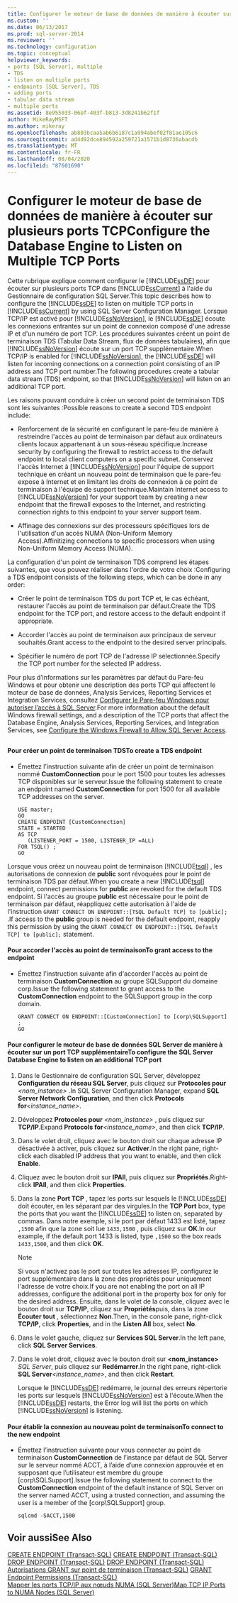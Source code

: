 ```yaml
---
title: Configurer le moteur de base de données de manière à écouter sur plusieurs ports TCP | Microsoft Docs
ms.custom: ''
ms.date: 06/13/2017
ms.prod: sql-server-2014
ms.reviewer: ''
ms.technology: configuration
ms.topic: conceptual
helpviewer_keywords:
- ports [SQL Server], multiple
- TDS
- listen on multiple ports
- endpoints [SQL Server], TDS
- adding ports
- tabular data stream
- multiple ports
ms.assetid: 8e955033-06ef-403f-b813-3d8241b62f1f
author: MikeRayMSFT
ms.author: mikeray
ms.openlocfilehash: ab803bcaa5ab6b6187c1a994abef02f81ae105c6
ms.sourcegitcommit: ad4d92dce894592a259721a1571b1d8736abacdb
ms.translationtype: MT
ms.contentlocale: fr-FR
ms.lasthandoff: 08/04/2020
ms.locfileid: "87601690"
---
```

# <a name="configure-the-database-engine-to-listen-on-multiple-tcp-ports"></a><span data-ttu-id="fcede-102">Configurer le moteur de base de données de manière à écouter sur plusieurs ports TCP</span><span class="sxs-lookup"><span data-stu-id="fcede-102">Configure the Database Engine to Listen on Multiple TCP Ports</span></span>
  <span data-ttu-id="fcede-103">Cette rubrique explique comment configurer le [!INCLUDE[ssDE](../../includes/ssde-md.md)] pour écouter sur plusieurs ports TCP dans [!INCLUDE[ssCurrent](../../includes/sscurrent-md.md)] à l'aide du Gestionnaire de configuration SQL Server.</span><span class="sxs-lookup"><span data-stu-id="fcede-103">This topic describes how to configure the [!INCLUDE[ssDE](../../includes/ssde-md.md)] to listen on multiple TCP ports in [!INCLUDE[ssCurrent](../../includes/sscurrent-md.md)] by using SQL Server Configuration Manager.</span></span> <span data-ttu-id="fcede-104">Lorsque TCP/IP est activé pour [!INCLUDE[ssNoVersion](../../includes/ssnoversion-md.md)], le [!INCLUDE[ssDE](../../includes/ssde-md.md)] écoute les connexions entrantes sur un point de connexion composé d'une adresse IP et d'un numéro de port TCP. Les procédures suivantes créent un point de terminaison TDS (Tabular Data Stream, flux de données tabulaires), afin que [!INCLUDE[ssNoVersion](../../includes/ssnoversion-md.md)] écoute sur un port TCP supplémentaire.</span><span class="sxs-lookup"><span data-stu-id="fcede-104">When TCP/IP is enabled for [!INCLUDE[ssNoVersion](../../includes/ssnoversion-md.md)], the [!INCLUDE[ssDE](../../includes/ssde-md.md)] will listen for incoming connections on a connection point consisting of an IP address and TCP port number.The following procedures create a tabular data stream (TDS) endpoint, so that [!INCLUDE[ssNoVersion](../../includes/ssnoversion-md.md)] will listen on an additional TCP port.</span></span>  
  
 <span data-ttu-id="fcede-105">Les raisons pouvant conduire à créer un second point de terminaison TDS sont les suivantes :</span><span class="sxs-lookup"><span data-stu-id="fcede-105">Possible reasons to create a second TDS endpoint include:</span></span>  
  
-   <span data-ttu-id="fcede-106">Renforcement de la sécurité en configurant le pare-feu de manière à restreindre l'accès au point de terminaison par défaut aux ordinateurs clients locaux appartenant à un sous-réseau spécifique.</span><span class="sxs-lookup"><span data-stu-id="fcede-106">Increase security by configuring the firewall to restrict access to the default endpoint to local client computers on a specific subnet.</span></span> <span data-ttu-id="fcede-107">Conservez l'accès Internet à [!INCLUDE[ssNoVersion](../../includes/ssnoversion-md.md)] pour l'équipe de support technique en créant un nouveau point de terminaison que le pare-feu expose à Internet et en limitant les droits de connexion à ce point de terminaison à l'équipe de support technique.</span><span class="sxs-lookup"><span data-stu-id="fcede-107">Maintain Internet access to [!INCLUDE[ssNoVersion](../../includes/ssnoversion-md.md)] for your support team by creating a new endpoint that the firewall exposes to the Internet, and restricting connection rights to this endpoint to your server support team.</span></span>  
  
-   <span data-ttu-id="fcede-108">Affinage des connexions sur des processeurs spécifiques lors de l'utilisation d'un accès NUMA (Non-Uniform Memory Access).</span><span class="sxs-lookup"><span data-stu-id="fcede-108">Affinitizing connections to specific processors when using Non-Uniform Memory Access (NUMA).</span></span>  
  
 <span data-ttu-id="fcede-109">La configuration d'un point de terminaison TDS comprend les étapes suivantes, que vous pouvez réaliser dans l'ordre de votre choix :</span><span class="sxs-lookup"><span data-stu-id="fcede-109">Configuring a TDS endpoint consists of the following steps, which can be done in any order:</span></span>  
  
-   <span data-ttu-id="fcede-110">Créer le point de terminaison TDS du port TCP et, le cas échéant, restaurer l'accès au point de terminaison par défaut.</span><span class="sxs-lookup"><span data-stu-id="fcede-110">Create the TDS endpoint for the TCP port, and restore access to the default endpoint if appropriate.</span></span>  
  
-   <span data-ttu-id="fcede-111">Accorder l'accès au point de terminaison aux principaux de serveur souhaités.</span><span class="sxs-lookup"><span data-stu-id="fcede-111">Grant access to the endpoint to the desired server principals.</span></span>  
  
-   <span data-ttu-id="fcede-112">Spécifier le numéro de port TCP de l'adresse IP sélectionnée.</span><span class="sxs-lookup"><span data-stu-id="fcede-112">Specify the TCP port number for the selected IP address.</span></span>  
  
 <span data-ttu-id="fcede-113">Pour plus d’informations sur les paramètres par défaut du Pare-feu Windows et pour obtenir une description des ports TCP qui affectent le moteur de base de données, Analysis Services, Reporting Services et Integration Services, consultez [Configurer le Pare-feu Windows pour autoriser l’accès à SQL Server](../../sql-server/install/configure-the-windows-firewall-to-allow-sql-server-access.md).</span><span class="sxs-lookup"><span data-stu-id="fcede-113">For more information about the default Windows firewall settings, and a description of the TCP ports that affect the Database Engine, Analysis Services, Reporting Services, and Integration Services, see [Configure the Windows Firewall to Allow SQL Server Access](../../sql-server/install/configure-the-windows-firewall-to-allow-sql-server-access.md).</span></span>  
  
##  <a name="SSMSProcedure"></a>  
  
#### <a name="to-create-a-tds-endpoint"></a><span data-ttu-id="fcede-114">Pour créer un point de terminaison TDS</span><span class="sxs-lookup"><span data-stu-id="fcede-114">To create a TDS endpoint</span></span>  
  
-   <span data-ttu-id="fcede-115">Émettez l'instruction suivante afin de créer un point de terminaison nommé **CustomConnection** pour le port 1500 pour toutes les adresses TCP disponibles sur le serveur.</span><span class="sxs-lookup"><span data-stu-id="fcede-115">Issue the following statement to create an endpoint named **CustomConnection** for port 1500 for all available TCP addresses on the server.</span></span>  
  
    ```  
    USE master;  
    GO  
    CREATE ENDPOINT [CustomConnection]  
    STATE = STARTED  
    AS TCP  
       (LISTENER_PORT = 1500, LISTENER_IP =ALL)  
    FOR TSQL() ;  
    GO  
    ```  
  
 <span data-ttu-id="fcede-116">Lorsque vous créez un nouveau point de terminaison [!INCLUDE[tsql](../../includes/tsql-md.md)] , les autorisations de connexion de **public** sont révoquées pour le point de terminaison TDS par défaut.</span><span class="sxs-lookup"><span data-stu-id="fcede-116">When you create a new [!INCLUDE[tsql](../../includes/tsql-md.md)] endpoint, connect permissions for **public** are revoked for the default TDS endpoint.</span></span> <span data-ttu-id="fcede-117">Si l'accès au groupe **public** est nécessaire pour le point de terminaison par défaut, réappliquez cette autorisation à l'aide de l'instruction `GRANT CONNECT ON ENDPOINT::[TSQL Default TCP] to [public];` .</span><span class="sxs-lookup"><span data-stu-id="fcede-117">If access to the **public** group is needed for the default endpoint, reapply this permission by using the `GRANT CONNECT ON ENDPOINT::[TSQL Default TCP] to [public];` statement.</span></span>  
  
#### <a name="to-grant-access-to-the-endpoint"></a><span data-ttu-id="fcede-118">Pour accorder l'accès au point de terminaison</span><span class="sxs-lookup"><span data-stu-id="fcede-118">To grant access to the endpoint</span></span>  
  
-   <span data-ttu-id="fcede-119">Émettez l'instruction suivante afin d'accorder l'accès au point de terminaison **CustomConnection** au groupe SQLSupport du domaine corp.</span><span class="sxs-lookup"><span data-stu-id="fcede-119">Issue the following statement to grant access to the **CustomConnection** endpoint to the SQLSupport group in the corp domain.</span></span>  
  
    ```  
    GRANT CONNECT ON ENDPOINT::[CustomConnection] to [corp\SQLSupport] ;  
    GO  
    ```  
  
#### <a name="to-configure-the-sql-server-database-engine-to-listen-on-an-additional-tcp-port"></a><span data-ttu-id="fcede-120">Pour configurer le moteur de base de données SQL Server de manière à écouter sur un port TCP supplémentaire</span><span class="sxs-lookup"><span data-stu-id="fcede-120">To configure the SQL Server Database Engine to listen on an additional TCP port</span></span>  
  
1.  <span data-ttu-id="fcede-121">Dans le Gestionnaire de configuration SQL Server, développez **Configuration du réseau SQL Server**, puis cliquez sur **Protocoles pour** _<nom_instance>_ .</span><span class="sxs-lookup"><span data-stu-id="fcede-121">In SQL Server Configuration Manager, expand **SQL Server Network Configuration**, and then click **Protocols for**_<instance_name>_.</span></span>  
  
2.  <span data-ttu-id="fcede-122">Développez **Protocoles pour** _<nom_instance>_ , puis cliquez sur **TCP/IP**.</span><span class="sxs-lookup"><span data-stu-id="fcede-122">Expand **Protocols for**_<instance_name>_, and then click **TCP/IP**.</span></span>  
  
3.  <span data-ttu-id="fcede-123">Dans le volet droit, cliquez avec le bouton droit sur chaque adresse IP désactivée à activer, puis cliquez sur **Activer**.</span><span class="sxs-lookup"><span data-stu-id="fcede-123">In the right pane, right-click each disabled IP address that you want to enable, and then click **Enable**.</span></span>  
  
4.  <span data-ttu-id="fcede-124">Cliquez avec le bouton droit sur **IPAll**, puis cliquez sur **Propriétés**.</span><span class="sxs-lookup"><span data-stu-id="fcede-124">Right-click **IPAll**, and then click **Properties**.</span></span>  
  
5.  <span data-ttu-id="fcede-125">Dans la zone **Port TCP** , tapez les ports sur lesquels le [!INCLUDE[ssDE](../../includes/ssde-md.md)] doit écouter, en les séparant par des virgules.</span><span class="sxs-lookup"><span data-stu-id="fcede-125">In the **TCP Port** box, type the ports that you want the [!INCLUDE[ssDE](../../includes/ssde-md.md)] to listen on, separated by commas.</span></span> <span data-ttu-id="fcede-126">Dans notre exemple, si le port par défaut 1433 est listé, tapez `,1500` afin que la zone soit lue `1433,1500` , puis cliquez sur **OK**.</span><span class="sxs-lookup"><span data-stu-id="fcede-126">In our example, if the default port 1433 is listed, type `,1500` so the box reads `1433,1500`, and then click **OK**.</span></span>  
  
    > [!NOTE]  
    >  <span data-ttu-id="fcede-127">Si vous n'activez pas le port sur toutes les adresses IP, configurez le port supplémentaire dans la zone des propriétés pour uniquement l'adresse de votre choix.</span><span class="sxs-lookup"><span data-stu-id="fcede-127">If you are not enabling the port on all IP addresses, configure the additional port in the property box for only for the desired address.</span></span> <span data-ttu-id="fcede-128">Ensuite, dans le volet de la console, cliquez avec le bouton droit sur **TCP/IP**, cliquez sur **Propriétés**puis, dans la zone **Écouter tout** , sélectionnez **Non**.</span><span class="sxs-lookup"><span data-stu-id="fcede-128">Then, in the console pane, right-click **TCP/IP**, click **Properties**, and in the **Listen All** box, select **No**.</span></span>  
  
6.  <span data-ttu-id="fcede-129">Dans le volet gauche, cliquez sur **Services SQL Server**.</span><span class="sxs-lookup"><span data-stu-id="fcede-129">In the left pane, click **SQL Server Services**.</span></span>  
  
7.  <span data-ttu-id="fcede-130">Dans le volet droit, cliquez avec le bouton droit sur **<nom_instance>** _SQL Server_, puis cliquez sur **Redémarrer**.</span><span class="sxs-lookup"><span data-stu-id="fcede-130">In the right pane, right-click **SQL Server**_<instance_name>_, and then click **Restart**.</span></span>  
  
     <span data-ttu-id="fcede-131">Lorsque le [!INCLUDE[ssDE](../../includes/ssde-md.md)] redémarre, le journal des erreurs répertorie les ports sur lesquels [!INCLUDE[ssNoVersion](../../includes/ssnoversion-md.md)] est à l'écoute.</span><span class="sxs-lookup"><span data-stu-id="fcede-131">When the [!INCLUDE[ssDE](../../includes/ssde-md.md)] restarts, the Error log will list the ports on which [!INCLUDE[ssNoVersion](../../includes/ssnoversion-md.md)] is listening.</span></span>  
  
#### <a name="to-connect-to-the-new-endpoint"></a><span data-ttu-id="fcede-132">Pour établir la connexion au nouveau point de terminaison</span><span class="sxs-lookup"><span data-stu-id="fcede-132">To connect to the new endpoint</span></span>  
  
-   <span data-ttu-id="fcede-133">Émettez l’instruction suivante pour vous connecter au point de terminaison **CustomConnection** de l’instance par défaut de SQL Server sur le serveur nommé ACCT, à l’aide d’une connexion approuvée et en supposant que l’utilisateur est membre du groupe [corp\SQLSupport].</span><span class="sxs-lookup"><span data-stu-id="fcede-133">Issue the following statement to connect to the **CustomConnection** endpoint of the default instance of SQL Server on the server named ACCT, using a trusted connection, and assuming the user is a member of the [corp\SQLSupport] group.</span></span>  
  
    ```  
    sqlcmd -SACCT,1500  
    ```  
  
## <a name="see-also"></a><span data-ttu-id="fcede-134">Voir aussi</span><span class="sxs-lookup"><span data-stu-id="fcede-134">See Also</span></span>  
 <span data-ttu-id="fcede-135">[CREATE ENDPOINT &#40;Transact-SQL&#41;](/sql/t-sql/statements/create-endpoint-transact-sql) </span><span class="sxs-lookup"><span data-stu-id="fcede-135">[CREATE ENDPOINT &#40;Transact-SQL&#41;](/sql/t-sql/statements/create-endpoint-transact-sql) </span></span>  
 <span data-ttu-id="fcede-136">[DROP ENDPOINT &#40;Transact-SQL&#41;](/sql/t-sql/statements/drop-endpoint-transact-sql) </span><span class="sxs-lookup"><span data-stu-id="fcede-136">[DROP ENDPOINT &#40;Transact-SQL&#41;](/sql/t-sql/statements/drop-endpoint-transact-sql) </span></span>  
 <span data-ttu-id="fcede-137">[Autorisations GRANT sur point de terminaison &#40;Transact-SQL&#41;](/sql/t-sql/statements/grant-endpoint-permissions-transact-sql) </span><span class="sxs-lookup"><span data-stu-id="fcede-137">[GRANT Endpoint Permissions &#40;Transact-SQL&#41;](/sql/t-sql/statements/grant-endpoint-permissions-transact-sql) </span></span>  
 [<span data-ttu-id="fcede-138">Mapper les ports TCP/IP aux nœuds NUMA &#40;SQL Server&#41;</span><span class="sxs-lookup"><span data-stu-id="fcede-138">Map TCP IP Ports to NUMA Nodes &#40;SQL Server&#41;</span></span>](map-tcp-ip-ports-to-numa-nodes-sql-server.md)  
  
  
